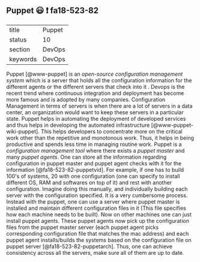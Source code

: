 ## Puppet :smiley: :exclamation: fa18-523-82


|          |            |
| -------- | ---------- |
| title    | Puppet     | 
| status   | 10         |
| section  | DevOps     |
| keywords | DevOps     |



Puppet [@www-puppet] is an *open-source configuration management system* which is a server that holds all the configuration information for the different agents or the different servers that check into it . Devops is the recent trend where continuous integration and deployment has become more famous and is adopted by many companies. Configuration Management in terms of servers is when there are a lot of servers in a data center, an organization would want to keep these servers in a particular state.  Puppet helps in automating the deployment of developed services and thus helps in developing the automated infrastructure [@www-puppet-wiki-puppet]. This helps developers to concentrate more on the critical work other than the repetitive and monotonous work. Thus, it helps in being productive and spends less time in managing routine work. Puppet is a *configuration management tool* where there exists a *puppet master* and many *puppet agents*. One can store all the information regarding configuration in puppet master and puppet agent checks with it for the information [@fa18-523-82-puppetvid]. For example, if one has to build 100\'s of systems, 20 with one configuration (one can specify to install different OS, RAM and softwares on top of it) and rest with another configuration. Imagine doing this manually, and individually building each server with the configuration specified. It is a very cumbersome process. Instead with the puppet, one can use a server where puppet master is installed and maintain different configuration files in it (This file specifies how each machine needs to be built). Now on other machines one can just install puppet agents. These puppet agents now pick up the configuration files from the puppet master server (each puppet agent picks corresponding configuration file that matches the mac address) and each puppet agent installs/builds the systems based on the configuration file on puppet server [@fa18-523-82-puppetarch]. Thus, one can achieve consistency across all the servers, make sure all of them are up to date.


  
